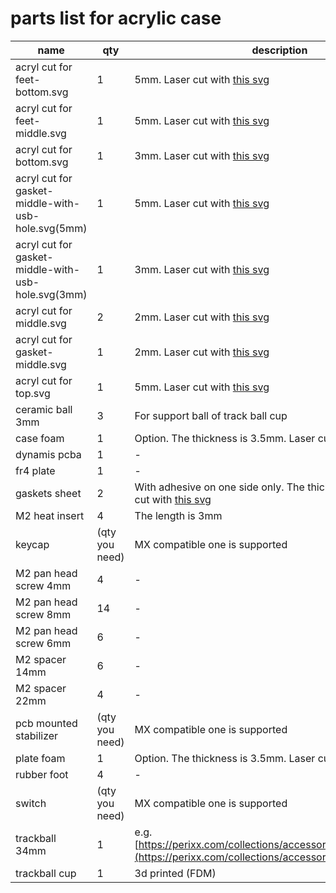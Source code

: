 # parts list for acrylic case

|name|qty|description|
|---|---|---|
|acryl cut for feet-bottom.svg|1|5mm. Laser cut with [this svg](https://github.com/bbrfkr/dynamis-keyboard/blob/master/case/acrylic/feet-bottom.svg)|
|acryl cut for feet-middle.svg|1|5mm. Laser cut with [this svg](https://github.com/bbrfkr/dynamis-keyboard/blob/master/case/acrylic/feet-middle.svg)|
|acryl cut for bottom.svg|1|3mm. Laser cut with [this svg](https://github.com/bbrfkr/dynamis-keyboard/blob/master/case/acrylic/bottom.svg)|
|acryl cut for gasket-middle-with-usb-hole.svg(5mm)|1|5mm. Laser cut with [this svg](https://github.com/bbrfkr/dynamis-keyboard/blob/master/case/acrylic/gasket-middle-with-usb-hole.svg)|
|acryl cut for gasket-middle-with-usb-hole.svg(3mm)|1|3mm. Laser cut with [this svg](https://github.com/bbrfkr/dynamis-keyboard/blob/master/case/acrylic/gasket-middle-with-usb-hole.svg)|
|acryl cut for middle.svg|2|2mm. Laser cut with [this svg](https://github.com/bbrfkr/dynamis-keyboard/blob/master/case/acrylic/middle.svg)|
|acryl cut for gasket-middle.svg|1|2mm. Laser cut with [this svg](https://github.com/bbrfkr/dynamis-keyboard/blob/master/case/acrylic/gasket-middle.svg)|
|acryl cut for top.svg|1|5mm. Laser cut with [this svg](https://github.com/bbrfkr/dynamis-keyboard/blob/master/case/acrylic/top.svg)|
|ceramic ball 3mm|3|For support ball of track ball cup|
|case foam|1|Option. The thickness is 3.5mm. Laser cut with [this svg](https://github.com/bbrfkr/dynamis-keyboard/blob/master/case/case-foam.svg)|
|dynamis pcba|1|-|
|fr4 plate|1|-|
|gaskets sheet|2|With adhesive on one side only. The thickness is 2mm. Laser cut with [this svg](https://github.com/bbrfkr/dynamis-keyboard/blob/master/case/gasket.svg)|
|M2 heat insert|4|The length is 3mm|
|keycap|(qty you need)|MX compatible one is supported|
|M2 pan head screw 4mm|4|-|
|M2 pan head screw 8mm|14|-|
|M2 pan head screw 6mm|6|-|
|M2 spacer 14mm|6|-|
|M2 spacer 22mm|4|-|
|pcb mounted stabilizer|(qty you need)|MX compatible one is supported|
|plate foam|1|Option. The thickness is 3.5mm. Laser cut with [this svg](https://github.com/bbrfkr/dynamis-keyboard/blob/add-docs-logos/case/plate-foam.svg)|
|rubber foot|4|-|
|switch|(qty you need)|MX compatible one is supported|
|trackball 34mm|1|e.g. [https://perixx.com/collections/accessories/products/18047](https://perixx.com/collections/accessories/products/18047)|
|trackball cup|1|3d printed (FDM)|
